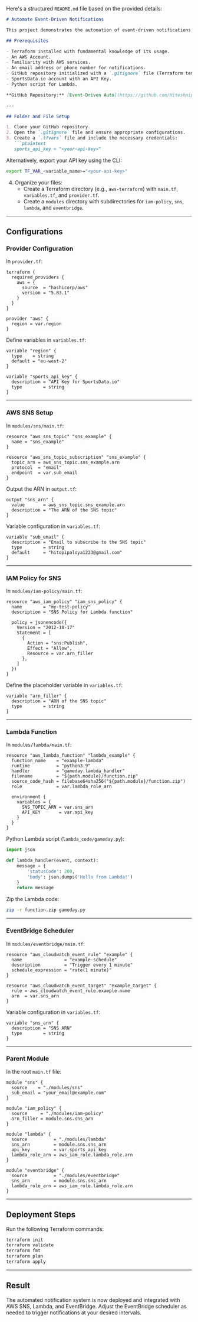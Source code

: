Here's a structured `README.md` file based on the provided details:

```markdown
# Automate Event-Driven Notifications

This project demonstrates the automation of event-driven notifications using AWS services, Terraform, Python, and SportsData.io API.

## Prerequisites

- Terraform installed with fundamental knowledge of its usage.
- An AWS Account.
- Familiarity with AWS services.
- An email address or phone number for notifications.
- GitHub repository initialized with a `.gitignore` file (Terraform template recommended).
- SportsData.io account with an API Key.
- Python script for Lambda.

**GitHub Repository:** [Event-Driven Auto](https://github.com/Hiteshpipaliya1223/event-driven-auto.git)

---

## Folder and File Setup

1. Clone your GitHub repository.
2. Open the `.gitignore` file and ensure appropriate configurations.
3. Create a `.tfvars` file and include the necessary credentials:
   ```plaintext
   sports_api_key = "<your-api-key>"
   ```
   Alternatively, export your API key using the CLI:
   ```bash
   export TF_VAR_<variable_name>="<your-api-key>"
   ```
4. Organize your files:
   - Create a Terraform directory (e.g., `aws-terraform`) with `main.tf`, `variables.tf`, and `provider.tf`.
   - Create a `modules` directory with subdirectories for `iam-policy`, `sns`, `lambda`, and `eventbridge`.

---

## Configurations

### **Provider Configuration**

In `provider.tf`:
```hcl
terraform {
  required_providers {
    aws = {
      source  = "hashicorp/aws"
      version = "5.83.1"
    }
  }
}

provider "aws" {
  region = var.region
}
```

Define variables in `variables.tf`:
```hcl
variable "region" {
  type    = string
  default = "eu-west-2"
}

variable "sports_api_key" {
  description = "API Key for SportsData.io"
  type        = string
}
```

---

### **AWS SNS Setup**

In `modules/sns/main.tf`:
```hcl
resource "aws_sns_topic" "sns_example" {
  name = "sns_example"
}

resource "aws_sns_topic_subscription" "sns_example" {
  topic_arn = aws_sns_topic.sns_example.arn
  protocol  = "email"
  endpoint  = var.sub_email
}
```

Output the ARN in `output.tf`:
```hcl
output "sns_arn" {
  value       = aws_sns_topic.sns_example.arn
  description = "The ARN of the SNS topic"
}
```

Variable configuration in `variables.tf`:
```hcl
variable "sub_email" {
  description = "Email to subscribe to the SNS topic"
  type        = string
  default     = "hitopipaloya1223@gmail.com"
}
```

---

### **IAM Policy for SNS**

In `modules/iam-policy/main.tf`:
```hcl
resource "aws_iam_policy" "iam_sns_policy" {
  name        = "my-test-policy"
  description = "SNS Policy for Lambda function"
  
  policy = jsonencode({
    Version = "2012-10-17"
    Statement = [
      {
        Action = "sns:Publish",
        Effect = "Allow",
        Resource = var.arn_filler
      },
    ]
  })
}
```

Define the placeholder variable in `variables.tf`:
```hcl
variable "arn_filler" {
  description = "ARN of the SNS topic"
  type        = string
}
```

---

### **Lambda Function**

In `modules/lambda/main.tf`:
```hcl
resource "aws_lambda_function" "lambda_example" {
  function_name    = "example-lambda"
  runtime          = "python3.9"
  handler          = "gameday.lambda_handler"
  filename         = "${path.module}/function.zip"
  source_code_hash = filebase64sha256("${path.module}/function.zip")
  role             = var.lambda_role_arn

  environment {
    variables = {
      SNS_TOPIC_ARN = var.sns_arn
      API_KEY       = var.api_key
    }
  }
}
```

Python Lambda script (`lambda_code/gameday.py`):
```python
import json

def lambda_handler(event, context):
    message = {
        'statusCode': 200,
        'body': json.dumps('Hello from Lambda!')
    }
    return message
```

Zip the Lambda code:
```bash
zip -r function.zip gameday.py
```

---

### **EventBridge Scheduler**

In `modules/eventbridge/main.tf`:
```hcl
resource "aws_cloudwatch_event_rule" "example" {
  name                = "example-schedule"
  description         = "Trigger every 1 minute"
  schedule_expression = "rate(1 minute)"
}

resource "aws_cloudwatch_event_target" "example_target" {
  rule = aws_cloudwatch_event_rule.example.name
  arn  = var.sns_arn
}
```

Variable configuration in `variables.tf`:
```hcl
variable "sns_arn" {
  description = "SNS ARN"
  type        = string
}
```

---

### **Parent Module**

In the root `main.tf` file:
```hcl
module "sns" {
  source    = "./modules/sns"
  sub_email = "your_email@example.com"
}

module "iam_policy" {
  source     = "./modules/iam-policy"
  arn_filler = module.sns.sns_arn
}

module "lambda" {
  source          = "./modules/lambda"
  sns_arn         = module.sns.sns_arn
  api_key         = var.sports_api_key
  lambda_role_arn = aws_iam_role.lambda_role.arn
}

module "eventbridge" {
  source          = "./modules/eventbridge"
  sns_arn         = module.sns.sns_arn
  lambda_role_arn = aws_iam_role.lambda_role.arn
}
```

---

## Deployment Steps

Run the following Terraform commands:
```bash
terraform init
terraform validate
terraform fmt
terraform plan
terraform apply
```

---

## Result

The automated notification system is now deployed and integrated with AWS SNS, Lambda, and EventBridge. Adjust the EventBridge scheduler as needed to trigger notifications at your desired intervals.
```
